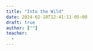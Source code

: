 ```yaml
---
title: "Into the Wild"
date: 2024-02-10T12:41:11-05:00
draft: true
author: [""]
teacher:
  -
---
```

